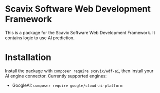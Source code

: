 Scavix Software Web Development Framework
=========================================
This is a package for the Scavix Software Web Development Framework.
It contains logic to use AI prediction.

Installation
============
Install the package with `composer require scavix/wdf-ai`, then install your AI engine connector.
Currently supported engines:

* GoogleAI: `composer require google/cloud-ai-platform`
